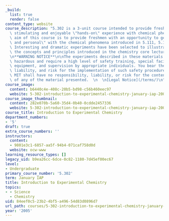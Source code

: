 ```yaml
---
_build:
  list: true
  render: false
content_type: website
course_description: "5.302 is a 3-unit course intended to provide freshmen with a\
  \ stimulating and enjoyable \"hands-on\" experience with chemical phenomena.\_The\
  \ aim of this course is to provide freshmen with an opportunity to get \"up close\
  \ and personal\" with the chemical phenomena introduced in 5.111, 5.112 and 3.091.\
  \ Interesting and dramatic experiments have been selected to illustrate and reinforce\
  \ the concepts and principles introduced in the chemistry core lecture courses.\n\
  \n**WARNING NOTICE**\n\nThe experiments described in these materials are potentially\
  \ hazardous and require a high level of safety training, special facilities and\
  \ equipment, and supervision by appropriate individuals. You bear the sole responsibility,\
  \ liability, and risk for the implementation of such safety procedures and measures.\
  \ MIT shall have no responsibility, liability, or risk for the content or implementation\
  \ of any of the material presented.  \n  \n[Legal Notice](/terms/)\n"
course_image:
  content: b6440c4e-408c-20b5-bd98-c56b460eec97
  website: 5-302-introduction-to-experimental-chemistry-january-iap-2005
course_image_thumbnail:
  content: 282e070b-5a60-35d4-0b40-0cdde2457336
  website: 5-302-introduction-to-experimental-chemistry-january-iap-2005
course_title: Introduction to Experimental Chemistry
department_numbers:
- '5'
draft: true
extra_course_numbers: ''
instructors:
  content:
  - 9801e3c1-6857-aa5f-94b4-071caf758d0d
  website: ocw-www
learning_resource_types: []
legacy_uid: b9ea26cc-6dce-0c82-1180-7d45ef00ec67
level:
- Undergraduate
primary_course_number: '5.302'
term: January IAP
title: Introduction to Experimental Chemistry
topics:
- - Science
  - Chemistry
uid: 84eef0c5-23b2-4bf5-a496-54d83d0896d7
url_path: courses/5-302-introduction-to-experimental-chemistry-january-iap-2005
year: '2005'
---
```

